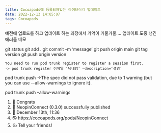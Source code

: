 ```yaml
---
title: Cocoapods에 등록되어있는 라이브러리 업데이트
date: 2022-12-13 14:05:07
tags: Cocoapods
---
```


예전에 업로드를 하고 업데이트 하는 과정에서 기억이 가물가물….
업데이트 도중 생긴 에러들 메모

git status
git add .
git commit -m ‘message’
git push origin main
git tag version
git push origin version

```
You need to run pod trunk register to register a session first.
-> pod trunk register 이메일 ‘닉네임’ –description=‘설명’
```

pod trunk push
->The spec did not pass validation, due to 1 warning (but you can use --allow-warnings to ignore it).

pod trunk push –allow-warnings
1. 🎉 Congrats
2. 🚀 NeopinConnect (0.3.0) successfully published
3. 📅 December 13th, 11:36
4. 🌎 https://cocoapods.org/pods/NeopinConnect
5. 👍 Tell your friends!